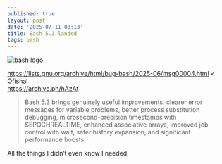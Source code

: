 ```yaml
---
published: true
layout: post
date: '2025-07-11 08:13'
title: Bash 5.3 landed
tags: bash 
---
```

![bash logo](https://bashlogo.com/img/logo/svg/full_colored_dark.svg)

<https://lists.gnu.org/archive/html/bug-bash/2025-06/msg00004.html> < Ofishal  
<https://archive.ph/hAzAt>

> Bash 5.3 brings genuinely useful improvements: clearer error messages for variable problems, better process substitution debugging, microsecond-precision timestamps with $EPOCHREALTIME, enhanced associative arrays, improved job control with wait, safer history expansion, and significant performance boosts.

All the things I didn’t even know I needed.